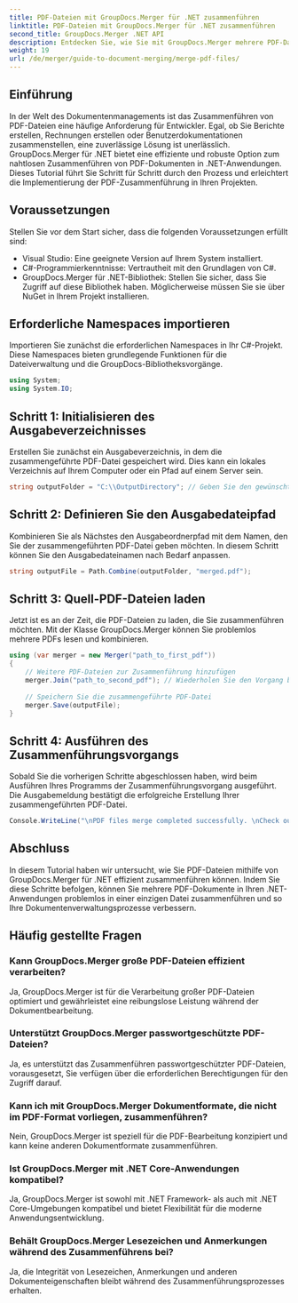 ```yaml
---
title: PDF-Dateien mit GroupDocs.Merger für .NET zusammenführen
linktitle: PDF-Dateien mit GroupDocs.Merger für .NET zusammenführen
second_title: GroupDocs.Merger .NET API
description: Entdecken Sie, wie Sie mit GroupDocs.Merger mehrere PDF-Dateien in Ihren .NET-Anwendungen nahtlos zusammenführen. Dieses umfassende Tutorial bietet eine klare, schrittweise Anleitung zum Zusammenführen von PDFs.
weight: 19
url: /de/merger/guide-to-document-merging/merge-pdf-files/
---
```

## Einführung

In der Welt des Dokumentenmanagements ist das Zusammenführen von PDF-Dateien eine häufige Anforderung für Entwickler. Egal, ob Sie Berichte erstellen, Rechnungen erstellen oder Benutzerdokumentationen zusammenstellen, eine zuverlässige Lösung ist unerlässlich. GroupDocs.Merger für .NET bietet eine effiziente und robuste Option zum nahtlosen Zusammenführen von PDF-Dokumenten in .NET-Anwendungen. Dieses Tutorial führt Sie Schritt für Schritt durch den Prozess und erleichtert die Implementierung der PDF-Zusammenführung in Ihren Projekten.

## Voraussetzungen
Stellen Sie vor dem Start sicher, dass die folgenden Voraussetzungen erfüllt sind:
- Visual Studio: Eine geeignete Version auf Ihrem System installiert.
- C#-Programmierkenntnisse: Vertrautheit mit den Grundlagen von C#.
- GroupDocs.Merger für .NET-Bibliothek: Stellen Sie sicher, dass Sie Zugriff auf diese Bibliothek haben. Möglicherweise müssen Sie sie über NuGet in Ihrem Projekt installieren.

## Erforderliche Namespaces importieren
Importieren Sie zunächst die erforderlichen Namespaces in Ihr C#-Projekt. Diese Namespaces bieten grundlegende Funktionen für die Dateiverwaltung und die GroupDocs-Bibliotheksvorgänge.

```csharp
using System;
using System.IO;
```

## Schritt 1: Initialisieren des Ausgabeverzeichnisses
Erstellen Sie zunächst ein Ausgabeverzeichnis, in dem die zusammengeführte PDF-Datei gespeichert wird. Dies kann ein lokales Verzeichnis auf Ihrem Computer oder ein Pfad auf einem Server sein.

```csharp
string outputFolder = "C:\\OutputDirectory"; // Geben Sie den gewünschten Ausgabeverzeichnispfad an
```

## Schritt 2: Definieren Sie den Ausgabedateipfad
Kombinieren Sie als Nächstes den Ausgabeordnerpfad mit dem Namen, den Sie der zusammengeführten PDF-Datei geben möchten. In diesem Schritt können Sie den Ausgabedateinamen nach Bedarf anpassen.

```csharp
string outputFile = Path.Combine(outputFolder, "merged.pdf");
```

## Schritt 3: Quell-PDF-Dateien laden
Jetzt ist es an der Zeit, die PDF-Dateien zu laden, die Sie zusammenführen möchten. Mit der Klasse GroupDocs.Merger können Sie problemlos mehrere PDFs lesen und kombinieren.

```csharp
using (var merger = new Merger("path_to_first_pdf"))
{
    // Weitere PDF-Dateien zur Zusammenführung hinzufügen
    merger.Join("path_to_second_pdf"); // Wiederholen Sie den Vorgang bei Bedarf für weitere PDFs.
    
    // Speichern Sie die zusammengeführte PDF-Datei
    merger.Save(outputFile);
}
```

## Schritt 4: Ausführen des Zusammenführungsvorgangs
Sobald Sie die vorherigen Schritte abgeschlossen haben, wird beim Ausführen Ihres Programms der Zusammenführungsvorgang ausgeführt. Die Ausgabemeldung bestätigt die erfolgreiche Erstellung Ihrer zusammengeführten PDF-Datei.

```csharp
Console.WriteLine("\nPDF files merge completed successfully. \nCheck output in {0}", outputFolder);
```

## Abschluss
In diesem Tutorial haben wir untersucht, wie Sie PDF-Dateien mithilfe von GroupDocs.Merger für .NET effizient zusammenführen können. Indem Sie diese Schritte befolgen, können Sie mehrere PDF-Dokumente in Ihren .NET-Anwendungen problemlos in einer einzigen Datei zusammenführen und so Ihre Dokumentenverwaltungsprozesse verbessern.

## Häufig gestellte Fragen

### Kann GroupDocs.Merger große PDF-Dateien effizient verarbeiten?
Ja, GroupDocs.Merger ist für die Verarbeitung großer PDF-Dateien optimiert und gewährleistet eine reibungslose Leistung während der Dokumentbearbeitung.

### Unterstützt GroupDocs.Merger passwortgeschützte PDF-Dateien?
Ja, es unterstützt das Zusammenführen passwortgeschützter PDF-Dateien, vorausgesetzt, Sie verfügen über die erforderlichen Berechtigungen für den Zugriff darauf.

### Kann ich mit GroupDocs.Merger Dokumentformate, die nicht im PDF-Format vorliegen, zusammenführen?
Nein, GroupDocs.Merger ist speziell für die PDF-Bearbeitung konzipiert und kann keine anderen Dokumentformate zusammenführen.

### Ist GroupDocs.Merger mit .NET Core-Anwendungen kompatibel?
Ja, GroupDocs.Merger ist sowohl mit .NET Framework- als auch mit .NET Core-Umgebungen kompatibel und bietet Flexibilität für die moderne Anwendungsentwicklung.

### Behält GroupDocs.Merger Lesezeichen und Anmerkungen während des Zusammenführens bei?
Ja, die Integrität von Lesezeichen, Anmerkungen und anderen Dokumenteigenschaften bleibt während des Zusammenführungsprozesses erhalten.
